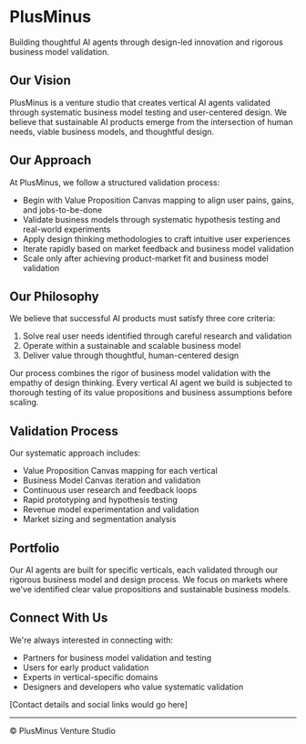 # PlusMinus

Building thoughtful AI agents through design-led innovation and rigorous business model validation.

## Our Vision

PlusMinus is a venture studio that creates vertical AI agents validated through systematic business model testing and user-centered design. We believe that sustainable AI products emerge from the intersection of human needs, viable business models, and thoughtful design.

## Our Approach

At PlusMinus, we follow a structured validation process:
- Begin with Value Proposition Canvas mapping to align user pains, gains, and jobs-to-be-done
- Validate business models through systematic hypothesis testing and real-world experiments
- Apply design thinking methodologies to craft intuitive user experiences
- Iterate rapidly based on market feedback and business model validation
- Scale only after achieving product-market fit and business model validation

## Our Philosophy

We believe that successful AI products must satisfy three core criteria:
1. Solve real user needs identified through careful research and validation
2. Operate within a sustainable and scalable business model
3. Deliver value through thoughtful, human-centered design

Our process combines the rigor of business model validation with the empathy of design thinking. Every vertical AI agent we build is subjected to thorough testing of its value propositions and business assumptions before scaling.

## Validation Process

Our systematic approach includes:
- Value Proposition Canvas mapping for each vertical
- Business Model Canvas iteration and validation
- Continuous user research and feedback loops
- Rapid prototyping and hypothesis testing
- Revenue model experimentation and validation
- Market sizing and segmentation analysis

## Portfolio

Our AI agents are built for specific verticals, each validated through our rigorous business model and design process. We focus on markets where we've identified clear value propositions and sustainable business models.

## Connect With Us

We're always interested in connecting with:
- Partners for business model validation and testing
- Users for early product validation
- Experts in vertical-specific domains
- Designers and developers who value systematic validation

[Contact details and social links would go here]

---

© PlusMinus Venture Studio
